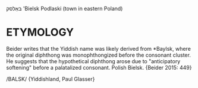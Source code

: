 באַלסק
'Bielsk Podlaski (town in eastern Poland)

ETYMOLOGY
===========
Beider writes that the Yiddish name was likely derived from *Baylsk, where the original diphthong was monophthongized before the consonant cluster. He suggests that the hypothetical diphthong arose due to "anticipatory softening" before a palatalized consonant.
Polish Bielsk.
{Beider 2015: 449}

/BALSK/ {Yiddishland, Paul Glasser}